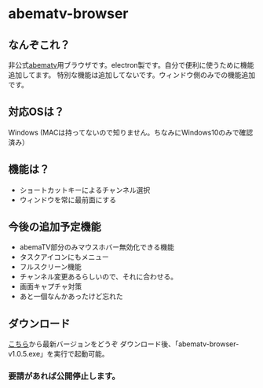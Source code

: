 # abematv-browser

## なんぞこれ？
非公式[abematv](https://abema.tv/)用ブラウザです。electron製です。自分で便利に使うために機能追加してます。
特別な機能は追加してないです。ウィンドウ側のみでの機能追加です。

## 対応OSは？
Windows (MACは持ってないので知りません。ちなみにWindows10のみで確認済み）

## 機能は？
* ショートカットキーによるチャンネル選択
* ウィンドウを常に最前面にする

## 今後の追加予定機能
* abemaTV部分のみマウスホバー無効化できる機能
* タスクアイコンにもメニュー
* フルスクリーン機能
* チャンネル変更あるらしいので、それに合わせる。
* 画面キャプチャ対策
* あと一個なんかあったけど忘れた

## ダウンロード
[こちら](https://github.com/harekaze-io/abematv-browser/releases)から最新バージョンをどうぞ
ダウンロード後、「abematv-browser-v1.0.5.exe」を実行で起動可能。

### 要請があれば公開停止します。
